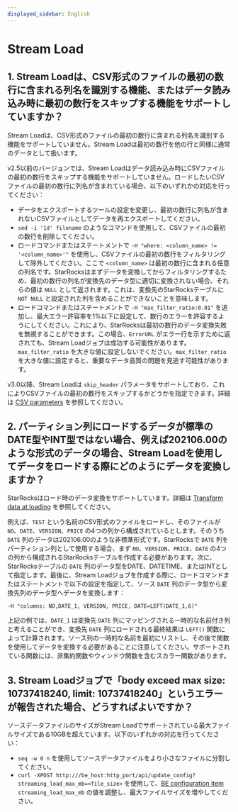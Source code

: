 ```yaml
---
displayed_sidebar: English
---
```


# Stream Load

## 1. Stream Loadは、CSV形式のファイルの最初の数行に含まれる列名を識別する機能、またはデータ読み込み時に最初の数行をスキップする機能をサポートしていますか？

Stream Loadは、CSV形式のファイルの最初の数行に含まれる列名を識別する機能をサポートしていません。Stream Loadは最初の数行を他の行と同様に通常のデータとして扱います。

v2.5以前のバージョンでは、Stream Loadはデータ読み込み時にCSVファイルの最初の数行をスキップする機能をサポートしていません。ロードしたいCSVファイルの最初の数行に列名が含まれている場合、以下のいずれかの対応を行ってください：

- データをエクスポートするツールの設定を変更し、最初の数行に列名が含まれないCSVファイルとしてデータを再エクスポートしてください。
- `sed -i '1d' filename` のようなコマンドを使用して、CSVファイルの最初の数行を削除してください。
- ロードコマンドまたはステートメントで `-H "where: <column_name> != '<column_name>'"` を使用し、CSVファイルの最初の数行をフィルタリングして除外してください。ここで `<column_name>` は最初の数行に含まれる任意の列名です。StarRocksはまずデータを変換してからフィルタリングするため、最初の数行の列名が変換先のデータ型に適切に変換されない場合、それらの値は `NULL` として返されます。これは、変換先のStarRocksテーブルに `NOT NULL` と設定された列を含めることができないことを意味します。
- ロードコマンドまたはステートメントで `-H "max_filter_ratio:0.01"` を追加し、最大エラー許容率を1%以下に設定して、数行のエラーを許容するようにしてください。これにより、StarRocksは最初の数行のデータ変換失敗を無視することができます。この場合、`ErrorURL` がエラー行を示すために返されても、Stream Loadジョブは成功する可能性があります。`max_filter_ratio` を大きな値に設定しないでください。`max_filter_ratio` を大きな値に設定すると、重要なデータ品質の問題を見逃す可能性があります。

v3.0以降、Stream Loadは `skip_header` パラメータをサポートしており、これによりCSVファイルの最初の数行をスキップするかどうかを指定できます。詳細は [CSV parameters](../../sql-reference/sql-statements/data-manipulation/STREAM_LOAD.md#csv-parameters) を参照してください。

## 2. パーティション列にロードするデータが標準のDATE型やINT型ではない場合、例えば202106.00のような形式のデータの場合、Stream Loadを使用してデータをロードする際にどのようにデータを変換しますか？

StarRocksはロード時のデータ変換をサポートしています。詳細は [Transform data at loading](../../loading/Etl_in_loading.md) を参照してください。

例えば、`TEST` という名前のCSV形式のファイルをロードし、そのファイルが `NO`、`DATE`、`VERSION`、`PRICE` の4つの列から構成されているとします。そのうち `DATE` 列のデータは202106.00のような非標準形式です。StarRocksで `DATE` 列をパーティション列として使用する場合、まず `NO`、`VERSION`、`PRICE`、`DATE` の4つの列から構成されるStarRocksテーブルを作成する必要があります。次に、StarRocksテーブルの `DATE` 列のデータ型をDATE、DATETIME、またはINTとして指定します。最後に、Stream Loadジョブを作成する際に、ロードコマンドまたはステートメントで以下の設定を指定して、ソース `DATE` 列のデータ型から変換先列のデータ型へデータを変換します：

```Plain
-H "columns: NO,DATE_1, VERSION, PRICE, DATE=LEFT(DATE_1,6)"
```

上記の例では、`DATE_1` は変換先 `DATE` 列にマッピングされる一時的な名前付き列と考えることができ、変換先 `DATE` 列にロードされる最終結果は `LEFT()` 関数によって計算されます。ソース列の一時的な名前を最初にリストし、その後で関数を使用してデータを変換する必要があることに注意してください。サポートされている関数には、非集約関数やウィンドウ関数を含むスカラー関数があります。

## 3. Stream Loadジョブで「body exceed max size: 10737418240, limit: 10737418240」というエラーが報告された場合、どうすればよいですか？

ソースデータファイルのサイズがStream Loadでサポートされている最大ファイルサイズである10GBを超えています。以下のいずれかの対応を行ってください：

- `seq -w 0 n` を使用してソースデータファイルをより小さなファイルに分割してください。
- `curl -XPOST http:///be_host:http_port/api/update_config?streaming_load_max_mb=<file_size>` を使用して、[BE configuration item](../../administration/BE_configuration.md#configure-be-dynamic-parameters) `streaming_load_max_mb` の値を調整し、最大ファイルサイズを増やしてください。
